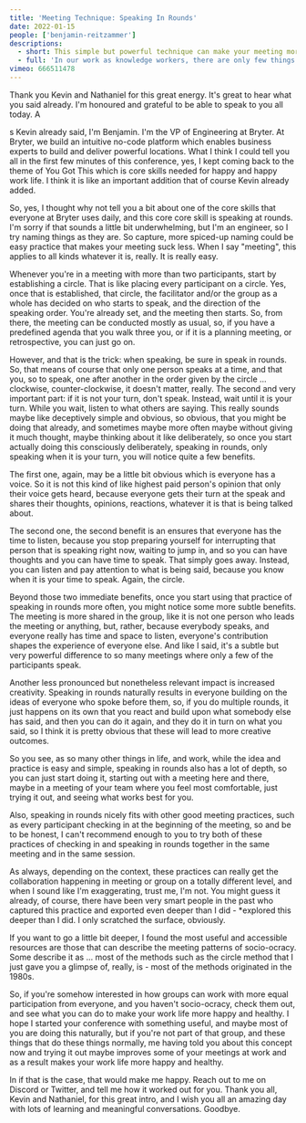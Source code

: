 ```yaml
---
title: 'Meeting Technique: Speaking In Rounds'
date: 2022-01-15
people: ['benjamin-reitzammer']
descriptions:
  - short: This simple but powerful technique can make your meeting more effective and enjoyable. 
  - full: 'In our work as knowledge workers, there are only few things that are more despised and at the same time necessary as meetings. The move of more and more teams towards working in a distributed manner, has only made this more apparent. Therefore, a core skill for today’s knowledge workers is holding effective meetings. In this talk Benjamin gives a very short overview of a very powerful meeting technique, which is speaking in rounds. This simple technique can make your meetings not only more effective, but can also infuse them with more creativity and opportunities for building relationships.'
vimeo: 666511478
---
```


Thank you Kevin and Nathaniel for this great energy. It's great to hear what you said already. I'm honoured and grateful to be able to speak to you all today. A

s Kevin already said, I'm Benjamin. I'm the VP of Engineering at Bryter. At Bryter, we build an intuitive no-code platform which enables business experts to build and deliver powerful locations. What I think I could tell you all in the first few minutes of this conference, yes, I kept coming back to the theme of You Got This which is core skills needed for happy and happy work life. I think it is like an important addition that of course Kevin already added.

So, yes, I thought why not tell you a bit about one of the core skills that everyone at Bryter uses daily, and this core  core skill is speaking at rounds. I'm sorry if that sounds a little bit underwhelming, but I'm an engineer, so I try naming things as they are. So capture, more spiced-up naming could be easy practice that makes your meeting suck less. When I say "meeting", this applies to all kinds whatever it is, really. It is really easy.

Whenever you're in a meeting with more than two participants, start by establishing a circle. That is like placing every participant on a circle. Yes, once that is established, that circle, the facilitator and/or the group as a whole has decided on who starts to speak, and the direction of the speaking order. You're already set, and the meeting then starts. So, from there, the meeting can be conducted mostly as usual, so, if you have a predefined agenda that you walk three you, or if it is a planning meeting, or retrospective, you can just go on.

However, and that is the trick: when speaking, be sure in speak in rounds. So, that means of course that only one person speaks at a time, and that you, so to speak, one after another in the order given by the circle ... clockwise, counter-clockwise, it doesn't matter, really. The second and very important part: if it is not your turn, don't speak. Instead, wait until it is your turn. While you wait, listen to what others are saying. This really sounds maybe like deceptively simple and obvious, so obvious, that you might be doing that already, and sometimes maybe more often maybe without giving it much thought, maybe thinking about it like deliberately, so once you start actually doing this consciously deliberately, speaking in rounds, only speaking when it is your turn, you will notice quite a few benefits.

The first one, again, may be a little bit obvious which is everyone has a voice. So it is not this kind of like highest paid person's opinion that only their voice gets heard, because everyone gets their turn at the speak and shares their thoughts, opinions, reactions, whatever it is that is being talked about.

The second one, the second benefit is an ensures that everyone has the time to listen, because you stop preparing yourself for interrupting that person that is speaking right now, waiting to jump in, and so you can have thoughts and you can have time to speak. That simply goes away. Instead, you can listen and pay attention to what is being said, because you know when it is your time to speak. Again, the circle.

Beyond those two immediate benefits, once you start using that practice of speaking in rounds more often, you might notice some more subtle benefits. The meeting is more shared in the group, like it is not one person who leads the meeting or anything, but, rather, because everybody speaks, and everyone really has time and space to listen, everyone's contribution shapes the experience of everyone else. And like I said, it's a subtle but very powerful difference to so many meetings where only a few of the participants speak.

Another less pronounced but nonetheless relevant impact is increased creativity. Speaking in rounds naturally results in everyone building on the ideas of everyone who spoke before them, so, if you do multiple rounds, it just happens on its own that you react and build upon what somebody else has said, and then you can do it again, and they do it in turn on what you said, so I think it is pretty obvious that these will lead to more creative outcomes.

So you see, as so many other things in life, and work, while the idea and practice is easy and simple, speaking in rounds also has a lot of depth, so you can just start doing it, starting out with a meeting here and there, maybe in a meeting of your team where you feel most comfortable, just trying it out, and seeing what works best for you.

Also, speaking in rounds nicely fits with other good meeting practices, such as every participant checking in at the beginning of the meeting, so and be to be honest, I can't recommend enough to you to try both of these practices of checking in and speaking in rounds together in the same meeting and in the same session.

As always, depending on the context, these practices can really get the collaboration happening in meeting or group on a totally different level, and when I sound like I'm exaggerating, trust me, I'm not. You might guess it already, of course, there have been very smart people in the past who captured this practice and exported even deeper than I did - *explored this deeper than I did. I only scratched the surface, obviously.

If you want to go a little bit deeper, I found the most useful and accessible resources are those that can describe the meeting patterns of socio-ocracy. Some describe it as ... most of the methods such as the circle method that I just gave you a glimpse of, really, is - most of the methods originated in the 1980s.

So, if you're somehow interested in how groups can work with more equal participation from everyone, and you haven't socio-ocracy, check them out, and see what you can do to make your work life more happy and healthy. I hope I started your conference with something useful, and maybe most of you are doing this naturally, but if you're not part of that group, and these things that do these things normally, me having told you about this concept now and trying it out maybe improves some of your meetings at work and as a result makes your work life more happy and healthy.

In if that is the case, that would make me happy. Reach out to me on Discord or Twitter, and tell me how it worked out for you. Thank you all, Kevin and Nathaniel, for this great intro, and I wish you all an amazing day with lots of learning and meaningful conversations. Goodbye.
